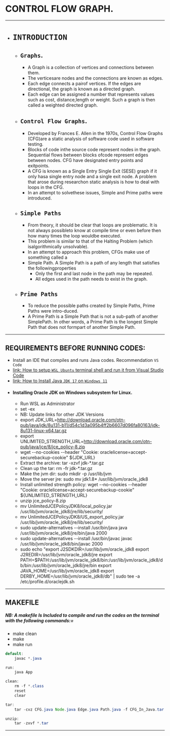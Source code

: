 # CONTROL FLOW GRAPH.
---
- # `INTRODUCTION`
	- ## `Graphs`.
		- A Graph is a collection of vertices and connections between them.
		- The verticesare nodes and the connections are known as edges.
		- Each edge connects a pairof vertices. If the edges are directional, the graph is known as a directed graph.
		- Each edge can be assigned a number that represents values such as cost, distance,length or weight. Such a graph is then called a weighted directed graph.
	- ## `Control Flow Graphs`.
		- Developed by Frances E. Allen in the 1970s, Control Flow Graphs (CFG)are a static analysis of software code used in software testing.
		- Blocks of code inthe source code represent nodes in the graph. Sequential flows between blocks ofcode represent edges between nodes. CFG have designated entry points and exitpoints.
		- A CFG is known as a Single Entry Single Exit (SESE) graph if it only hasa single entry node and a single exit node. A problem that arose during researchon static analysis is how to deal with loops in the CFG.
		- In an attempt to solvethese issues, Simple and Prime paths were introduced.
	- ## `Simple Paths`
		- From theory, it should be clear that loops are problematic. It is not always possibleto know at compile time or even before then how many times the loop wouldbe executed.
		- This problem is similar to that of the Halting Problem (which isalgorithmically unsolvable).
		- In an attempt to approach this problem, CFGs make use of something called a
		- Simple Path. A Simple Path is a path of any length that satisfies the followingproperties
			- Only the first and last node in the path may be repeated.
			- All edges used in the path needs to exist in the graph.
	- ## `Prime Paths`
		- To reduce the possible paths created by Simple Paths, Prime Paths were intro-duced.
		- A Prime Path is a Simple Path that is not a sub-path of another SimplePath. In other words, a Prime Path is the longest Simple Path that does not formpart of another Simple Path.
---
## REQUIREMENTS BEFORE RUNNING CODES:
- Install an IDE that compiles and runs Java codes. Recommendation `VS Code`
- [link: How to setup `WSL Ubuntu` terminal shell and run it from Visual Studio Code](https://www.youtube.com/watch?v=fp45HpZuhS8&t=112s)
- [link: How to Install Java `JDK 17` on `Windows 11`](https://www.youtube.com/watch?v=ykAhL1IoQUM&t=136s)
- #### Installing Oracle JDK on Windows subsystem for Linux.
	- Run WSL as Administrator
	- set -ex
	- NB: Update links for other JDK Versions
	- export JDK_URL=http://download.oracle.com/otn-pub/java/jdk/8u131-b11/d54c1d3a095b4ff2b6607d096fa80163/jdk-8u131-linux-x64.tar.gz
	- export UNLIMITED_STRENGTH_URL=http://download.oracle.com/otn-pub/java/jce/8/jce_policy-8.zip
	- wget --no-cookies --header "Cookie: oraclelicense=accept-securebackup-cookie" ${JDK_URL}
	- Extract the archive: tar -xzvf jdk-*.tar.gz
	- Clean up the tar: rm -fr jdk-*.tar.gz
	- Make the jvm dir: sudo mkdir -p /usr/lib/jvm
	- Move the server jre: sudo mv jdk1.8* /usr/lib/jvm/oracle_jdk8
	- Install unlimited strength policy: wget --no-cookies --header "Cookie: oraclelicense=accept-securebackup-cookie" ${UNLIMITED_STRENGTH_URL}
	- unzip jce_policy-8.zip
	- mv UnlimitedJCEPolicyJDK8/local_policy.jar /usr/lib/jvm/oracle_jdk8/jre/lib/security/
	- mv UnlimitedJCEPolicyJDK8/US_export_policy.jar /usr/lib/jvm/oracle_jdk8/jre/lib/security/
	- sudo update-alternatives --install /usr/bin/java java /usr/lib/jvm/oracle_jdk8/jre/bin/java 2000
	- sudo update-alternatives --install /usr/bin/javac javac /usr/lib/jvm/oracle_jdk8/bin/javac 2000
	- sudo echo "export J2SDKDIR=/usr/lib/jvm/oracle_jdk8 export J2REDIR=/usr/lib/jvm/oracle_jdk8/jre export PATH=$PATH:/usr/lib/jvm/oracle_jdk8/bin:/usr/lib/jvm/oracle_jdk8/db/bin:/usr/lib/jvm/oracle_jdk8/jre/bin export JAVA_HOME=/usr/lib/jvm/oracle_jdk8 export DERBY_HOME=/usr/lib/jvm/oracle_jdk8/db" | sudo tee -a /etc/profile.d/oraclejdk.sh
---

 ## MAKEFILE
 ##### NB: A makefile Is Included to compile and run the codes on the terminal with the following commands:=
- make clean
- make
- make run

```Java
default:
	javac *.java

run:
	java App

clean:
	rm -f *.class
	reset
	clear

tar:
	tar -cvz CFG.java Node.java Edge.java Path.java -f CFG_In_Java.tar.gz

unzip:
	tar -zxvf *.tar
```
---
